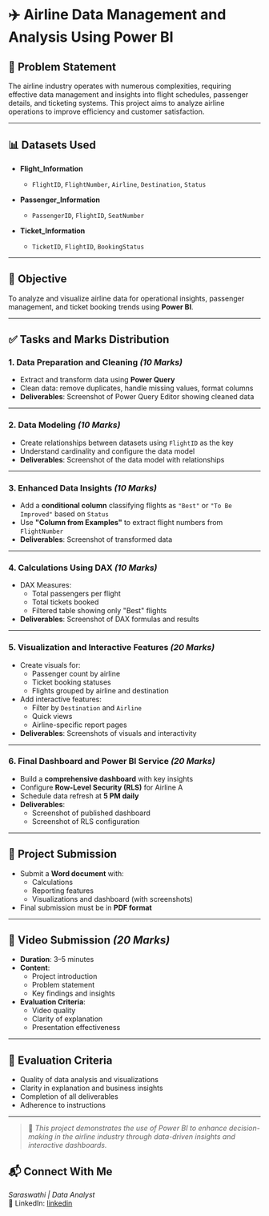 # ✈️ Airline Data Management and Analysis Using Power BI

## 🧩 Problem Statement

The airline industry operates with numerous complexities, requiring effective data management and insights into flight schedules, passenger details, and ticketing systems. This project aims to analyze airline operations to improve efficiency and customer satisfaction.

---

## 📊 Datasets Used

- **Flight_Information**
  - `FlightID`, `FlightNumber`, `Airline`, `Destination`, `Status`

- **Passenger_Information**
  - `PassengerID`, `FlightID`, `SeatNumber`

- **Ticket_Information**
  - `TicketID`, `FlightID`, `BookingStatus`

---

## 🎯 Objective

To analyze and visualize airline data for operational insights, passenger management, and ticket booking trends using **Power BI**.

---

## ✅ Tasks and Marks Distribution

### 1. Data Preparation and Cleaning *(10 Marks)*
- Extract and transform data using **Power Query**
- Clean data: remove duplicates, handle missing values, format columns
- **Deliverables**: Screenshot of Power Query Editor showing cleaned data

---

### 2. Data Modeling *(10 Marks)*
- Create relationships between datasets using `FlightID` as the key
- Understand cardinality and configure the data model
- **Deliverables**: Screenshot of the data model with relationships

---

### 3. Enhanced Data Insights *(10 Marks)*
- Add a **conditional column** classifying flights as `"Best"` or `"To Be Improved"` based on `Status`
- Use **"Column from Examples"** to extract flight numbers from `FlightNumber`
- **Deliverables**: Screenshot of transformed data

---

### 4. Calculations Using DAX *(10 Marks)*
- DAX Measures:
  - Total passengers per flight
  - Total tickets booked
  - Filtered table showing only "Best" flights
- **Deliverables**: Screenshot of DAX formulas and results

---

### 5. Visualization and Interactive Features *(20 Marks)*
- Create visuals for:
  - Passenger count by airline
  - Ticket booking statuses
  - Flights grouped by airline and destination
- Add interactive features:
  - Filter by `Destination` and `Airline`
  - Quick views
  - Airline-specific report pages
- **Deliverables**: Screenshots of visuals and interactivity

---

### 6. Final Dashboard and Power BI Service *(20 Marks)*
- Build a **comprehensive dashboard** with key insights
- Configure **Row-Level Security (RLS)** for Airline A
- Schedule data refresh at **5 PM daily**
- **Deliverables**:
  - Screenshot of published dashboard
  - Screenshot of RLS configuration

---

## 📁 Project Submission

- Submit a **Word document** with:
  - Calculations
  - Reporting features
  - Visualizations and dashboard (with screenshots)
- Final submission must be in **PDF format**

---

## 🎥 Video Submission *(20 Marks)*

- **Duration**: 3–5 minutes
- **Content**:
  - Project introduction
  - Problem statement
  - Key findings and insights
- **Evaluation Criteria**:
  - Video quality
  - Clarity of explanation
  - Presentation effectiveness

---

## 📝 Evaluation Criteria

- Quality of data analysis and visualizations
- Clarity in explanation and business insights
- Completion of all deliverables
- Adherence to instructions

---

> 🔗 *This project demonstrates the use of Power BI to enhance decision-making in the airline industry through data-driven insights and interactive dashboards.*

## 📬 Connect With Me
*Saraswathi | Data Analyst*  
🔗 LinkedIn: [linkedin](https://www.linkedin.com/in/saraswathi-gongala-6249a9137/)
